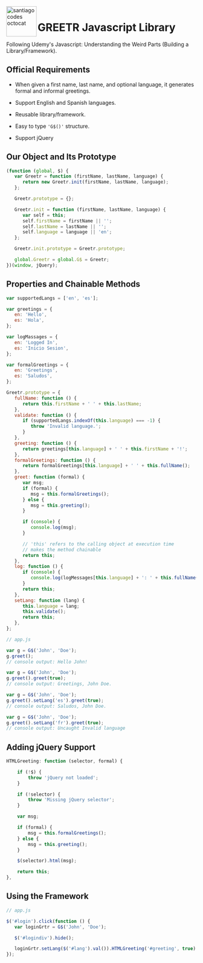 <img height="80px" align="left" src="https://santiagocodes.github.io/santiagocodes/images/octocat-santiagocodes.png" alt="santiagocodes octocat" />

# GREETR Javascript Library

Following Udemy's Javascript: Understanding the Weird Parts (Building a Library/Framework).

## Official Requirements

-  When given a first name, last name, and optional language, it generates formal and informal greetings.

-  Support English and Spanish languages.

-  Reusable library/framework.

-  Easy to type `'G$()'` structure.

-  Support jQuery

## Our Object and Its Prototype

```javascript
(function (global, $) {
   var Greetr = function (firstName, lastName, language) {
      return new Greetr.init(firstName, lastName, language);
   };

   Greetr.prototype = {};

   Greetr.init = function (firstName, lastName, language) {
      var self = this;
      self.firstName = firstName || '';
      self.lastName = lastName || '';
      self.language = language || 'en';
   };

   Greetr.init.prototype = Greetr.prototype;

   global.Greetr = global.G$ = Greetr;
})(window, jQuery);
```

## Properties and Chainable Methods

```javascript
var supportedLangs = ['en', 'es'];

var greetings = {
   en: 'Hello',
   es: 'Hola',
};

var logMassages = {
   en: 'Logged In',
   es: 'Inicio Sesion',
};

var formalGreetings = {
   en: 'Greetings',
   es: 'Saludos',
};

Greetr.prototype = {
   fullName: function () {
      return this.firstName + ' ' + this.lastName;
   },
   validate: function () {
      if (supportedLangs.indexOf(this.language) === -1) {
         throw 'Invalid language.';
      }
   },
   greeting: function () {
      return greetings[this.language] + ' ' + this.firstName + '!';
   },
   formalGreetings: function () {
      return formalGreetings[this.language] + ' ' + this.fullName();
   },
   greet: function (formal) {
      var msg;
      if (formal) {
         msg = this.formalGreetings();
      } else {
         msg = this.greeting();
      }

      if (console) {
         console.log(msg);
      }

      // 'this' refers to the calling object at execution time
      // makes the method chainable
      return this;
   },
   log: function () {
      if (console) {
         console.log(logMessages[this.language] + ': ' + this.fullName());
      }
      return this;
   },
   setLang: function (lang) {
      this.language = lang;
      this.validate();
      return this;
   },
};
```

```javascript
// app.js

var g = G$('John', 'Doe');
g.greet();
// console output: Hello John!

var g = G$('John', 'Doe');
g.greet().greet(true);
// console output: Greetings, John Doe.

var g = G$('John', 'Doe');
g.greet().setLang('es').greet(true);
// console output: Saludos, John Doe.

var g = G$('John', 'Doe');
g.greet().setLang('fr').greet(true);
// console output: Uncaught Invalid language
```

## Adding jQuery Support

```javascript
HTMLGreeting: function (selector, formal) {

    if (!$) {
        throw 'jQuery not loaded';
    }

    if (!selector) {
        throw 'Missing jQuery selector';
    }

    var msg;

    if (formal) {
        msg = this.formalGreetings();
    } else {
        msg = this.greeting();
    }

    $(selector).html(msg);

    return this;
},
```

## Using the Framework

```javascript
// app.js

$('#login').click(function () {
   var loginGrtr = G$('John', 'Doe');

   $('#logindiv').hide();

   loginGrtr.setLang($('#lang').val()).HTMLGreeting('#greeting', true).log();
});
```
